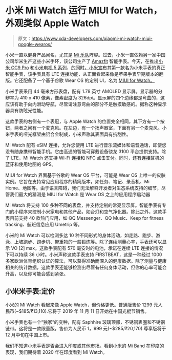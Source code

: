 # 小米 Mi Watch 运行 MIUI for Watch，外观类似 Apple Watch

> 原文：<https://www.xda-developers.com/xiaomi-mi-watch-miui-google-wearos/>

小米一直以健身产品闻名，尤其是 [Mi 乐队](https://www.xda-developers.com/xiaomi-mi-band-4-india/)阵容。过去，小米一直依赖另一家中国公司华米生产这些小米手环，该公司生产了 [Amazfit](https://www.xda-developers.com/huami-amazfit-gts-india-launch/) 智能手表。今天，在推出[小米 CC9 Pro](https://www.xda-developers.com/xiaomi-mi-cc9-pro-108mp-penta-rear-camera-50x-zoom-snapdragon-730g-china-launch/) 和[小米电视 5 系列](https://www.xda-developers.com/xiaomi-mi-tv-5-pro-series-55-65-75-models-china-launch/)、[的同时，小米宣布](https://www.weibo.com/u/5836533026)其第一款名为小米手表的真正智能手表，该手表具有 LTE 连接功能，从正面看起来像是苹果手表早期版本的翻版。它还配备了一个基于谷歌 Wear OS 的定制 UI，名为 [MIUI for Watch。](https://www.xda-developers.com/xiaomi-mi-watch-wear-os-smartwatch/)

小米手表采用 44 毫米方形表盘，配有 1.78 英寸 AMOLED 显示屏。显示器的分辨率为 410 x 410 像素，像素密度为 326dpi。显示屏的四个边缘都是弯曲的，这应该有助于向内滑动导航，尽管请注意弯曲的部分不是触摸敏感的。据称这种显示器具有防眩光性能。

这款手表的右侧有一个表冠，与 Apple Watch 的位置完全相同，其下方有一个按钮，两者之间有一个麦克风。在左边，有一个扬声器室，下面有另一个麦克风。小米手表的哑光框架由铝合金制成，小米声称其表面具有抗刮性。

Mi Watch 配有 eSIM 连接，允许您使用 LTE 进行音乐流媒体和语音通话，即使您没有随身携带智能手机。它由高通的智能可穿戴设备骁龙 3100 平台提供支持。除了 LTE，Mi Watch 还支持 Wi-Fi 连接和 NFC 点击支付。同时，还有连接耳机的蓝牙和使用地图的 GPS。

MIUI for Watch 界面基于谷歌的 Wear OS 平台，可能是 Wear OS 上唯一的皮肤实例。它旨在支持常见应用程序的精简版本，如任务、笔记、录音机、Mi Home、地图等。由于语言障碍，我们无法解释开发者对生态系统支持的细节，尽管我们最大的猜测是 MIUI for Watch 是 Wear OS 之上的应用程序启动器

Mi Watch 将支持 100 多种不同的表盘，并支持定制的常亮显示屏。智能手表有专门的小程序来控制小米家电和其他产品，如台灯和空气净化器。除此之外，这款手表目前支持 40 款热门应用，如 QQ Messenger、QQ Music、Keep for fitness tracking、航班信息应用 Umetrip 等。

小米的 Mi Watch 可以检测多达 10 种不同形式的身体活动，如走路、跑步、游泳、上坡跑步、跑步机、带重物的一般锻炼等。除了连续测量心率，手表还可以显示 VO [2] max。这款手表配有 570 毫安时的电池，承诺在连续 LTE 连接的情况下可以持续 36 小时。小米声称这款手表支持 FIRSTBEAT，这是一种经过 1000 多家欧洲体育组织认证的算法，可以获得准确而深入的健康数据。除了测量与健康相关的统计数据，这款手表还能够检测出尽管有任何身体活动，但你的心率可能会升高，以及你可能会感到紧张。

## 小米米手表:定价

小米的 Mi Watch 看起来像 Apple Watch，但价格更低。普通版售价 1299 元人民币(~$185/₹13,110).它将于 2019 年 11 月 11 日开始在中国光棍节销售。

小米手表也有一个“独家”的变种，配有 Saphhire 玻璃顶部，不锈钢表圈和不锈钢链带。这将是一款限量版，售价为人民币 1，999 元(~$285/₹20,170).尊享版将于 12 月中旬在中国上市。

我们不知道小米手表是否会进入印度或其他市场。看到小米的 Mi Band 在印度的表现，我们期待着 2020 年在印度看到 Mi Watch。